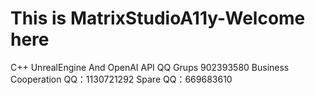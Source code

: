 # This is MatrixStudioA11y-Welcome here
C++ UnrealEngine And OpenAI API
QQ Grups 902393580
Business Cooperation QQ：1130721292 Spare QQ：669683610

